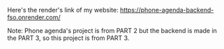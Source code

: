 Here's the render's link of my website: https://phone-agenda-backend-fso.onrender.com/

Note: Phone agenda's project is from PART 2 but the backend is made in the PART 3, so this project is from PART 3.
